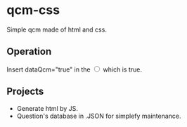 # qcm-css
Simple qcm made of html and css.

## Operation
Insert dataQcm="true" in the <input type="radio"> which is true.

## Projects
* Generate html by JS.
* Question's database in .JSON for simplefy maintenance.